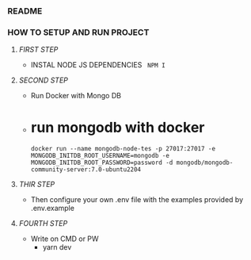 
### README 

### HOW TO SETUP AND RUN PROJECT

1. *FIRST STEP*
    - INSTAL NODE JS DEPENDENCIES
    `` NPM I``

2. *SECOND STEP*
    - Run Docker with Mongo DB
    - # run mongodb with docker
        ```docker run --name mongodb-node-tes -p 27017:27017 -e MONGODB_INITDB_ROOT_USERNAME=mongodb -e MONGODB_INITDB_ROOT_PASSWORD=password -d mongodb/mongodb-community-server:7.0-ubuntu2204```

3. *THIR STEP*
    - Then configure your own .env file with the examples provided by .env.example

4. *FOURTH STEP*
    - Write on CMD or PW
        - yarn dev